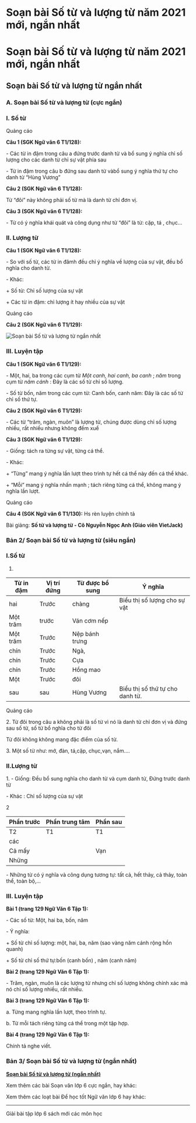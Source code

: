 # Soạn bài Số từ và lượng từ năm 2021 mới, ngắn nhất

# Soạn bài Số từ và lượng từ năm 2021 mới, ngắn nhất

## Soạn bài Số từ và lượng từ ngắn nhất

### **A. Soạn bài Số từ và lượng từ (cực ngắn)**

### I. Số từ

Quảng cáo

**Câu 1 (SGK Ngữ văn 6 T1/128):**

\- Các từ in đậm trong câu a đứng trước danh từ và bổ sung ý nghĩa chỉ số lượng cho các danh từ chỉ sự vật phía sau

\- Từ in đậm trong câu b đứng sau danh từ vàbổ sung ý nghĩa thứ tự cho danh từ “Hùng Vương”

**Câu 2 (SGK Ngữ văn 6 T1/128):**

Từ “đôi” này không phải số từ mà là danh từ chỉ đơn vị.

**Câu 3 (SGK Ngữ văn 6 T1/128):**

\- Từ có ý nghĩa khái quát và công dụng như từ “đôi” là từ: cặp, tá , chục...

### II. Lượng từ

**Câu 1 (SGK Ngữ văn 6 T1/128):**

\- So với số từ, các từ in đâmh đều chỉ ý nghĩa về lượng của sự vật, đều bổ nghĩa cho danh từ.

\- Khác: 

\+ Số từ: Chỉ số lượng của sự vật

\+ Các từ in đậm: chỉ lượng ít hay nhiều của sự vật

Quảng cáo

**Câu 2 (SGK Ngữ văn 6 T1/129):**

![Soạn bài Số từ và lượng từ ngắn nhất](https://vietjack.com/soan-bai-lop-6/images/so-tu-va-luong-tu.PNG)

### III. Luyện tập

**Câu 1 (SGK Ngữ văn 6 T1/129):**

\- Một, hai, ba trong các cụm từ _Một canh, hai canh, ba canh_ ; _năm_ trong cụm từ _năm cánh_ : Đây là các số từ chỉ số lượng.

\- Số từ bốn, năm trong các cụm từ: Canh bốn, canh năm: Đây là các số từ chỉ số thứ tự.

**Câu 2 (SGK Ngữ văn 6 T1/129):**

\- Các từ “trăm, ngàn, muôn” là lượng từ, chúng được dùng chỉ số lượng nhiều, rất nhiều nhưng không đếm xuể

**Câu 3 (SGK Ngữ văn 6 T1/129):**

\- Giống: tách ra từng sự vật, từng cá thể.

\- Khác: 

\+ “Từng” mang ý nghĩa lần lượt theo trình tự hết cá thể này đến cá thể khác.

\+ “Mỗi” mang ý nghĩa nhấn mạnh ; tách riêng từng cá thể, không mang ý nghĩa lần lượt.

Quảng cáo

**Câu 4 (SGK Ngữ văn 6 T1/130):** Hs rèn luyện chính tả

Bài giảng: **Số từ và lượng từ - Cô Nguyễn Ngọc Anh (Giáo viên VietJack)**

### **Bản 2/ Soạn bài Số từ và lượng từ (siêu ngắn)**

### I.Số từ

1.

Từ in đậm | Vị trí đứng | Từ được bổ sung|  Ý nghĩa  
---|---|---|---  
hai | Trước | chàng | Biểu thị số lượng cho sự vật  
Một trăm |  trước | Ván cơm nếp   
Một trăm | Trước | Nệp bánh trưng   
chín | Trước | Ngà,   
chín | Trước | Cựa   
chín | Trước | Hồng mao   
Một | Trước | đôi   
sau | sau | Hùng Vương | Biểu thị số thứ tự cho danh từ.  
  
Quảng cáo

2\. Từ đôi trong câu a không phải là số từ vì nó là danh từ chỉ đơn vị và đứng sau số từ, số từ bổ nghĩa cho từ đôi

Từ đôi không không mang đặc điểm của số từ.

3\. Một số từ như: mớ, đàn, tá,cặp, chục,vạn, nắm….

### II.Lượng từ

1\. - Giống: Đều bổ sung nghĩa cho danh từ và cụm danh từ, Đứng trước danh từ 

\- Khác : Chỉ số lượng của sự vật

2

Phần trước | Phần trung tâm | Phần sau  
---|---|---  
T2 | T1 | T1 | T2 | S1 | S2  
các |  |  | Hoàng tử | Cởi giáp xin hàng|   
Cả mấy|  | Vạn | Tướng lĩnh |  |   
Những|  |  | Kẻ | Thua trận |   
  
\- Những từ có ý nghĩa và công dụng tương tự: tất cả, hết thảy, cả thảy, toàn thể, toàn bộ,...

### III. Luyện tập

**Bài 1 (trang 129 Ngữ Văn 6 Tập 1):**

\- Các số từ: Một, hai ba, bốn, năm

\- Ý nghĩa: 

\+ Số từ chỉ số lượng: một, hai, ba, năm (sao vàng năm cánh rộng hồn quanh) 

\+ Số từ chỉ số thứ tự:bốn (canh bốn) , năm (canh năm) 

**Bài 2 (trang 129 Ngữ Văn 6 Tập 1):**

\- Trăm, ngàn, muôn là các lượng từ nhưng chỉ số lượng không chính xác mà nó chỉ số lượng nhiều, rất nhiều.

**Bài 3 (trang 129 Ngữ Văn 6 Tập 1):**

a. Từng mang nghĩa lần lượt, theo trình tự.

b. Từ mỗi tách riêng từng cá thể trong một tập hợp.

**Bài 4 (trang 129 Ngữ Văn 6 Tập 1):**

Chính tả nghe viết.

### **Bản 3/ Soạn bài Số từ và lượng từ (ngắn nhất)**

[**Soạn bài Số từ và lượng từ (ngắn nhất)**](https://vietjack.com/soan-van-6/so-tu-va-luong-tu.jsp)

Xem thêm các bài Soạn văn lớp 6 cực ngắn, hay khác:

Xem thêm các loạt bài Để học tốt Ngữ văn lớp 6 hay khác:

* * *

Giải bài tập lớp 6 sách mới các môn học
